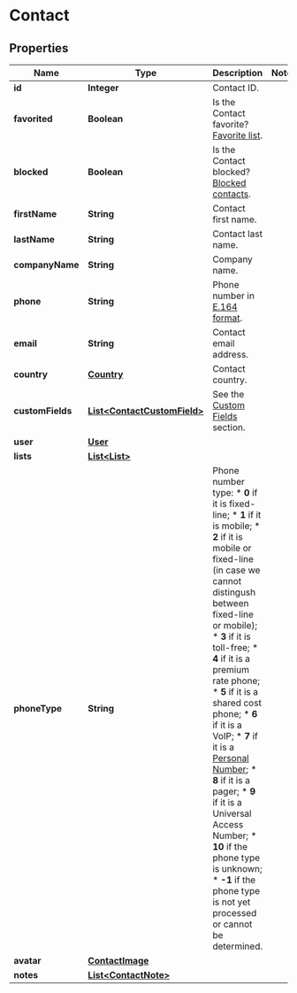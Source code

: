 
# Contact

## Properties
Name | Type | Description | Notes
------------ | ------------- | ------------- | -------------
**id** | **Integer** | Contact ID. | 
**favorited** | **Boolean** | Is the Contact favorite? [Favorite list](http://docs.textmagictesting.com/#operation/getFavorites). | 
**blocked** | **Boolean** | Is the Contact blocked? [Blocked contacts](http://docs.textmagictesting.com/#operation/getBlockedContacts). | 
**firstName** | **String** | Contact first name. | 
**lastName** | **String** | Contact last name. | 
**companyName** | **String** | Company name. | 
**phone** | **String** | Phone number in [E.164 format](https://en.wikipedia.org/wiki/E.164). | 
**email** | **String** | Contact email address. | 
**country** | [**Country**](Country.md) | Contact country. | 
**customFields** | [**List&lt;ContactCustomField&gt;**](ContactCustomField.md) | See the [Custom Fields](http://docs.textmagictesting.com/#tag/Custom-Fields) section. | 
**user** | [**User**](User.md) |  | 
**lists** | [**List&lt;List&gt;**](List.md) |  | 
**phoneType** | **String** | Phone number type: * **0** if it is fixed-line; * **1** if it is mobile; * **2** if it is mobile or fixed-line (in case we cannot distingush between fixed-line or mobile); * **3** if it is toll-free; * **4** if it is a premium rate phone; * **5** if it is a shared cost phone; * **6** if it is a VoIP; * **7** if it is a [Personal Number](); * **8** if it is a pager; * **9** if it is a Universal Access Number; * **10** if the phone type is unknown; * **-1** if the phone type is not yet processed or cannot be determined.  | 
**avatar** | [**ContactImage**](ContactImage.md) |  | 
**notes** | [**List&lt;ContactNote&gt;**](ContactNote.md) |  | 




